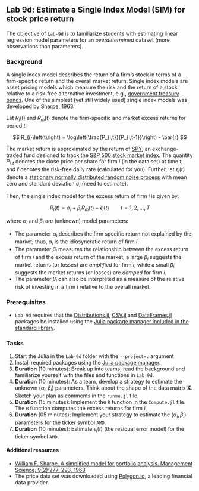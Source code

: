 ## Lab 9d: Estimate a Single Index Model (SIM) for stock price return
The objective of `Lab-9d` is to familiarize students with estimating linear regression model parameters for an _overdetermined_ dataset (more observations than parameters).

### Background
A single index model describes the return of a firm’s stock in terms of a firm-specific return and the overall market return. Single index models are asset pricing models which measure the risk and the return of a stock relative to a risk-free alternative investment, e.g., [government treasury bonds](https://www.treasurydirect.gov/marketable-securities/treasury-bonds/). One of the simplest (yet still widely used) single index models was developed by [Sharpe, 1963](https://pubsonline.informs.org/doi/10.1287/mnsc.9.2.277). 

Let $R_{i}(t)$ and $R_{m}(t)$ denote the firm-specific and market excess returns for period $t$:

$$
R_{i}\left(t\right) = \log\left(\frac{P_{i,t}}{P_{i,t-1}}\right) - \bar{r}
$$

The market return is approximated by the return of [SPY](https://www.google.com/finance/quote/SPY:NYSEARCA?sa=X&ved=2ahUKEwid6emuq_L9AhXVVDUKHQxjCSMQ3ecFegQIIxAg), an exchange-traded fund designed to track the [S&P 500 stock market index](https://en.wikipedia.org/wiki/S&P_500). The quantity $P_{i,t}$ denotes the close price per share for firm $i$ (in the data set) at time $t$, and $\bar{r}$ denotes the risk-free daily rate (calculated for you). Further, let $\epsilon_{i}\left(t\right)$ denote a [stationary normally distributed random noise process](https://en.wikipedia.org/wiki/Normal_distribution) with mean zero and standard deviation 
$\sigma_{i}$ (need to estimate). 

Then, the single index model for the excess return of firm $i$ is given by:

$$
R_{i}\left(t\right) = \alpha_{i}+\beta_{i}R_{m}\left(t\right)+\epsilon_{i}\left(t\right)\qquad{t=1,2,\dots,T}
$$

where $\alpha_{i}$ and $\beta_{i}$ are (unknown) model parameters: 

* The parameter $\alpha_{i}$ describes the firm specific return not explained by the market; thus, $\alpha_{i}$ is the idiosyncratic return of firm $i$.
* The parameter $\beta_{i}$ measures the relationship between the excess return of firm $i$ and the excess return of the market; a large $\beta_{i}$ suggests the market returns (or losses) are _amplified_ for firm $i$, while a small $\beta_{i}$ suggests the market returns (or losses) are _damped_ for firm $i$.
* The parameter $\beta_{i}$ can also be interpreted as a measure of the relative risk of investing in a firm $i$ relative to the overall market. 

### Prerequisites
* `Lab-9d` requires that the [Distributions.jl](https://github.com/JuliaStats/Distributions.jl), [CSV.jl](https://github.com/JuliaData/CSV.jl) and [DataFrames.jl](https://github.com/JuliaData/DataFrames.jl) packages be installed using the [Julia package manager included in the standard library](https://docs.julialang.org/en/v1/stdlib/Pkg/).

### Tasks
1. Start the Julia in the `Lab-9d` folder with the `--project=.` argument
1. Install required packages using the [Julia package manager](https://docs.julialang.org/en/v1/stdlib/Pkg/).
1. __Duration__ (10 minutes): Break up into teams, read the background and familiarize yourself with the files and functions in `Lab-9d`.
1. __Duration__ (10 minutes): As a team, develop a strategy to estimate the unknown $(\alpha_{i},\beta_{i})$ parameters. Think about the shape of the data matrix $\mathbf{X}$. Sketch your plan as comments in the `runme.jl` file.
1. __Duration__ (15 minutes): Implement the `R` function in the `Compute.jl` file. The `R` function computes the excess returns for firm $i$.
1. __Duration__ (05 minutes): Implement your strategy to estimate the $(\alpha_{i},\beta_{i})$ parameters for the ticker symbol `AMD`.
1. __Duration__ (10 minutes): Estimate $\epsilon_{i}(t)$ (the residual error model) for the ticker symbol `AMD`.

#### Additional resources
* [William F. Sharpe. A simplified model for portfolio analysis. Management Science, 9(2):277–293, 1963](https://pubsonline.informs.org/doi/10.1287/mnsc.9.2.277)
* The price data set was downloaded using [Polygon.io](https://polygon.io), a leading financial data provider.